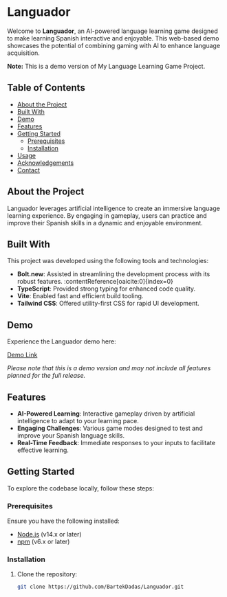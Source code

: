 # Languador

Welcome to **Languador**, an AI-powered language learning game designed to make learning Spanish interactive and enjoyable. This web-based demo showcases the potential of combining gaming with AI to enhance language acquisition.

**Note:** This is a demo version of My Language Learning Game Project.

## Table of Contents

- [About the Project](#about-the-project)
- [Built With](#built-with)
- [Demo](#demo)
- [Features](#features)
- [Getting Started](#getting-started)
  - [Prerequisites](#prerequisites)
  - [Installation](#installation)
- [Usage](#usage)
- [Acknowledgements](#acknowledgements)
- [Contact](#contact)

## About the Project

Languador leverages artificial intelligence to create an immersive language learning experience. By engaging in gameplay, users can practice and improve their Spanish skills in a dynamic and enjoyable environment.

## Built With

This project was developed using the following tools and technologies:

- **Bolt.new**: Assisted in streamlining the development process with its robust features. :contentReference[oaicite:0]{index=0}
- **TypeScript**: Provided strong typing for enhanced code quality.
- **Vite**: Enabled fast and efficient build tooling.
- **Tailwind CSS**: Offered utility-first CSS for rapid UI development.

## Demo

Experience the Languador demo here:

[Demo Link](https://silver-empanada-d77432.netlify.app)

*Please note that this is a demo version and may not include all features planned for the full release.*

## Features

- **AI-Powered Learning**: Interactive gameplay driven by artificial intelligence to adapt to your learning pace.
- **Engaging Challenges**: Various game modes designed to test and improve your Spanish language skills.
- **Real-Time Feedback**: Immediate responses to your inputs to facilitate effective learning.

## Getting Started

To explore the codebase locally, follow these steps:

### Prerequisites

Ensure you have the following installed:

- [Node.js](https://nodejs.org/) (v14.x or later)
- [npm](https://www.npmjs.com/) (v6.x or later)

### Installation

1. Clone the repository:

   ```bash
   git clone https://github.com/BartekDadas/Languador.git
